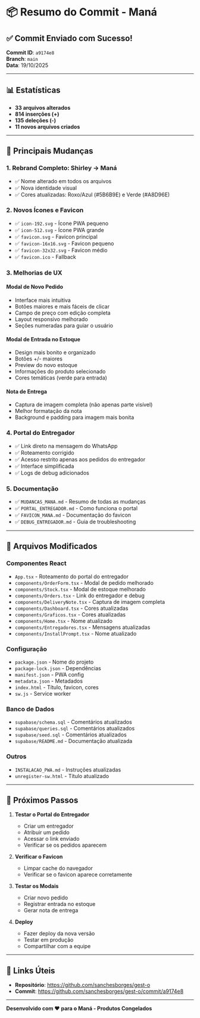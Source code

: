 # 📦 Resumo do Commit - Maná

## ✅ Commit Enviado com Sucesso!

**Commit ID**: `a9174e8`  
**Branch**: `main`  
**Data**: 19/10/2025

---

## 📊 Estatísticas

- **33 arquivos alterados**
- **814 inserções (+)**
- **135 deleções (-)**
- **11 novos arquivos criados**

---

## 🎨 Principais Mudanças

### 1. **Rebrand Completo: Shirley → Maná**
- ✅ Nome alterado em todos os arquivos
- ✅ Nova identidade visual
- ✅ Cores atualizadas: Roxo/Azul (#5B6B9E) e Verde (#A8D96E)

### 2. **Novos Ícones e Favicon**
- ✅ `icon-192.svg` - Ícone PWA pequeno
- ✅ `icon-512.svg` - Ícone PWA grande
- ✅ `favicon.svg` - Favicon principal
- ✅ `favicon-16x16.svg` - Favicon pequeno
- ✅ `favicon-32x32.svg` - Favicon médio
- ✅ `favicon.ico` - Fallback

### 3. **Melhorias de UX**

#### Modal de Novo Pedido
- Interface mais intuitiva
- Botões maiores e mais fáceis de clicar
- Campo de preço com edição completa
- Layout responsivo melhorado
- Seções numeradas para guiar o usuário

#### Modal de Entrada no Estoque
- Design mais bonito e organizado
- Botões +/- maiores
- Preview do novo estoque
- Informações do produto selecionado
- Cores temáticas (verde para entrada)

#### Nota de Entrega
- Captura de imagem completa (não apenas parte visível)
- Melhor formatação da nota
- Background e padding para imagem mais bonita

### 4. **Portal do Entregador**
- ✅ Link direto na mensagem do WhatsApp
- ✅ Roteamento corrigido
- ✅ Acesso restrito apenas aos pedidos do entregador
- ✅ Interface simplificada
- ✅ Logs de debug adicionados

### 5. **Documentação**
- ✅ `MUDANCAS_MANA.md` - Resumo de todas as mudanças
- ✅ `PORTAL_ENTREGADOR.md` - Como funciona o portal
- ✅ `FAVICON_MANA.md` - Documentação do favicon
- ✅ `DEBUG_ENTREGADOR.md` - Guia de troubleshooting

---

## 📝 Arquivos Modificados

### Componentes React
- `App.tsx` - Roteamento do portal do entregador
- `components/OrderForm.tsx` - Modal de pedido melhorado
- `components/Stock.tsx` - Modal de estoque melhorado
- `components/Orders.tsx` - Link do entregador e debug
- `components/DeliveryNote.tsx` - Captura de imagem completa
- `components/Dashboard.tsx` - Cores atualizadas
- `components/Graficos.tsx` - Cores atualizadas
- `components/Home.tsx` - Nome atualizado
- `components/Entregadores.tsx` - Mensagens atualizadas
- `components/InstallPrompt.tsx` - Nome atualizado

### Configuração
- `package.json` - Nome do projeto
- `package-lock.json` - Dependências
- `manifest.json` - PWA config
- `metadata.json` - Metadados
- `index.html` - Título, favicon, cores
- `sw.js` - Service worker

### Banco de Dados
- `supabase/schema.sql` - Comentários atualizados
- `supabase/queries.sql` - Comentários atualizados
- `supabase/seed.sql` - Comentários atualizados
- `supabase/README.md` - Documentação atualizada

### Outros
- `INSTALACAO_PWA.md` - Instruções atualizadas
- `unregister-sw.html` - Título atualizado

---

## 🚀 Próximos Passos

1. **Testar o Portal do Entregador**
   - Criar um entregador
   - Atribuir um pedido
   - Acessar o link enviado
   - Verificar se os pedidos aparecem

2. **Verificar o Favicon**
   - Limpar cache do navegador
   - Verificar se o favicon aparece corretamente

3. **Testar os Modais**
   - Criar novo pedido
   - Registrar entrada no estoque
   - Gerar nota de entrega

4. **Deploy**
   - Fazer deploy da nova versão
   - Testar em produção
   - Compartilhar com a equipe

---

## 🔗 Links Úteis

- **Repositório**: https://github.com/sanchesborges/gest-o
- **Commit**: https://github.com/sanchesborges/gest-o/commit/a9174e8

---

**Desenvolvido com ❤️ para o Maná - Produtos Congelados**
